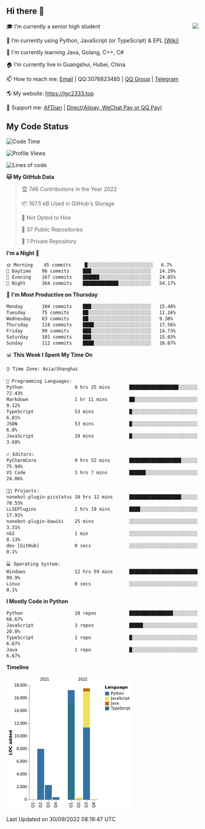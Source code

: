 ## Hi there 👋

<div width="50%">
<img align="right" src="https://github-readme-stats.vercel.app/api?username=lgc2333&show_icons=true" />
</div>

🎓 I’m currently a senior high student

📝 I’m currently using Python, JavaScript (or TypeScript) & EPL [(Wiki)](https://en.wikipedia.org/wiki/Easy_Programming_Language)

📒 I'm currently learning Java, Golang, C++, C#

🏠 I’m currently live in Guangshui, Hubei, China

📫 How to reach me: [Email](mailto:lgc2333@126.com) | QQ:3076823485 | [QQ Group](https://jq.qq.com/?_wv=1027&k=ktwOHdU2) | [Telegram](https://t.me/@lgc2333)

🌎 My website: <https://lgc2333.top>

🤝 Support me: [AFDian](https://afdian.net/@lgc2333) | [Direct(Alipay, WeChat Pay or QQ Pay)](https://s2.loli.net/2022/02/03/MLqe53BjWOAhpcF.png)

## My Code Status

<!--START_SECTION:waka-->
![Code Time](http://img.shields.io/badge/Code%20Time-765%20hrs%2011%20mins-blue)

![Profile Views](http://img.shields.io/badge/Profile%20Views-1-blue)

![Lines of code](https://img.shields.io/badge/From%20Hello%20World%20I%27ve%20Written-46%20Thousand%20lines%20of%20code-blue)

**🐱 My GitHub Data** 

> 🏆 746 Contributions in the Year 2022
 > 
> 📦 167.5 kB Used in GitHub's Storage 
 > 
> 🚫 Not Opted to Hire
 > 
> 📜 37 Public Repositories 
 > 
> 🔑 1 Private Repository 
 > 
**I'm a Night 🦉** 

```text
🌞 Morning    45 commits     █░░░░░░░░░░░░░░░░░░░░░░░░   6.7% 
🌆 Daytime    96 commits     ███░░░░░░░░░░░░░░░░░░░░░░   14.29% 
🌃 Evening    167 commits    ██████░░░░░░░░░░░░░░░░░░░   24.85% 
🌙 Night      364 commits    █████████████░░░░░░░░░░░░   54.17%

```
📅 **I'm Most Productive on Thursday** 

```text
Monday       104 commits    ███░░░░░░░░░░░░░░░░░░░░░░   15.48% 
Tuesday      75 commits     ██░░░░░░░░░░░░░░░░░░░░░░░   11.16% 
Wednesday    63 commits     ██░░░░░░░░░░░░░░░░░░░░░░░   9.38% 
Thursday     118 commits    ████░░░░░░░░░░░░░░░░░░░░░   17.56% 
Friday       99 commits     ███░░░░░░░░░░░░░░░░░░░░░░   14.73% 
Saturday     101 commits    ███░░░░░░░░░░░░░░░░░░░░░░   15.03% 
Sunday       112 commits    ████░░░░░░░░░░░░░░░░░░░░░   16.67%

```


📊 **This Week I Spent My Time On** 

```text
⌚︎ Time Zone: Asia/Shanghai

💬 Programming Languages: 
Python                   9 hrs 25 mins       ██████████████████░░░░░░░   72.43% 
Markdown                 1 hr 11 mins        ██░░░░░░░░░░░░░░░░░░░░░░░   9.12% 
TypeScript               53 mins             █░░░░░░░░░░░░░░░░░░░░░░░░   6.81% 
JSON                     53 mins             █░░░░░░░░░░░░░░░░░░░░░░░░   6.8% 
JavaScript               28 mins             █░░░░░░░░░░░░░░░░░░░░░░░░   3.68%

🔥 Editors: 
PyCharmCore              9 hrs 52 mins       ███████████████████░░░░░░   75.94% 
VS Code                  3 hrs 7 mins        ██████░░░░░░░░░░░░░░░░░░░   24.06%

🐱‍💻 Projects: 
nonebot-plugin-picstatus 10 hrs 12 mins      ███████████████████░░░░░░   78.55% 
LLSEPlugins              2 hrs 19 mins       ████░░░░░░░░░░░░░░░░░░░░░   17.91% 
nonebot-plugin-bawiki    25 mins             ░░░░░░░░░░░░░░░░░░░░░░░░░   3.31% 
nb2                      1 min               ░░░░░░░░░░░░░░░░░░░░░░░░░   0.13% 
dev [GitHub]             0 secs              ░░░░░░░░░░░░░░░░░░░░░░░░░   0.1%

💻 Operating System: 
Windows                  12 hrs 59 mins      █████████████████████████   99.9% 
Linux                    0 secs              ░░░░░░░░░░░░░░░░░░░░░░░░░   0.1%

```

**I Mostly Code in Python** 

```text
Python                   10 repos            ████████████████░░░░░░░░░   66.67% 
JavaScript               3 repos             █████░░░░░░░░░░░░░░░░░░░░   20.0% 
TypeScript               1 repo              █░░░░░░░░░░░░░░░░░░░░░░░░   6.67% 
Java                     1 repo              █░░░░░░░░░░░░░░░░░░░░░░░░   6.67%

```


**Timeline**

![Chart not found](https://raw.githubusercontent.com/lgc2333/lgc2333/main/charts/bar_graph.png) 


 Last Updated on 30/09/2022 08:19:47 UTC
<!--END_SECTION:waka-->
